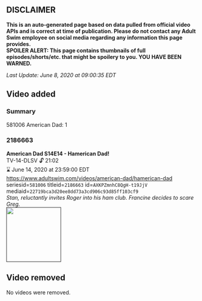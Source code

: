 ## DISCLAIMER
**This is an auto-generated page based on data pulled from official video APIs and is correct at time of publication. Please do not contact any Adult Swim employee on social media regarding any information this page provides.**  
**SPOILER ALERT: This page contains thumbnails of full episodes/shorts/etc. that might be spoilery to you. YOU HAVE BEEN WARNED.**  

_Last Update: June 8, 2020 at 09:00:35 EDT_
## Video added
### Summary
581006 American Dad: 1  
### 2186663
**American Dad S14E14 - Hamerican Dad!**  
TV-14-DLSV 🔓 21:02  
⌛ June 14, 2020 at 23:59:00 EDT  
https://www.adultswim.com/videos/american-dad/hamerican-dad  
seriesid=`581006` titleid=`2186663` id=`AXKPZmnhC8QgH-t19JjV` mediaid=`22719bca3d20ee8dd73a3cd906c93d85ff103cf9`  
_Stan, reluctantly invites Roger into his ham club. Francine decides to scare Greg._  
<a href=""><img src="" height="144px" /></a>
## Video removed
No videos were removed.  
